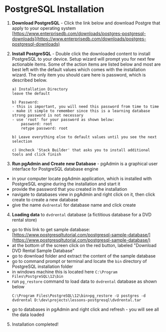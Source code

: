 
# PostgreSQL Installation

1. __Download PostgreSQL__ - Click the link below and download Postgre that apply to your operating system
[https://www.enterprisedb.com/downloads/postgres-postgresql-downloads](https://www.enterprisedb.com/downloads/postgres-postgresql-downloads)

2. __Install PostgreSQL__ - Double click the downloaded content to install PostgreSQL to your device. Setup wizard will prompt you for next few actionable items. Some of the action items are listed below and most are best left with the default values which comes with the installation wizard. The only item you should care here is password, which is described below.
	```
	a) Installation Directory
	leave the default

	b) Password:
	- this is important, you will need this password from time to time
	- make it simple to remember since this is a learning database strong password is not necessary
	- use 'root' for your password as shown below:
		password: root
		retype password: root

	b) Leave everything else to default values until you see the next selection

	c) Uncheck 'Stack Builder' that asks you to install additional tools and click finish
	```
3. __Run pgAdmin and Create new Database__  - pgAdmin is a graphical user interface for PostgreSQL database engine
- in your computer locate pgAdmin application, which is installed with PostgreSQL engine during the installation and start it
- provide the password that you created in the installation
- navigate to databases view in pgAdmin and right click on it, then click create to create a new database
- give the name `dvdrental` for database name and click create

4. __Loading data__ to `dvdrental` database (a fictitious database for a DVD rental store)
- go to this link to get sample database: [https://www.postgresqltutorial.com/postgresql-sample-database/](https://www.postgresqltutorial.com/postgresql-sample-database/)
- at the bottom of the screen click on the red button, labeled "Download DVD Rental Sample Database"
- go to download folder and extract the content of the sample database
- go to command prompt or terminal and locate the `bin` directory of PostgreSQL installation folder
- in windows machine this is located here `C:\Program Files\PostgreSQL\12\bin`
- run `pg_restore` command to load data to `dvdrental` database as shown below
	```
	C:\Program Files\PostgreSQL\12\bin>pg_restore -U postgres -d dvdrental D:\dev\projects\lessons-postgresql\dvdrental.tar
	```
- go to databases in pgAdmin and right click and refresh - you will see all the data loaded

5. Installation completed!